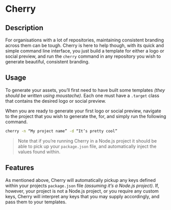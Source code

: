 # Cherry

## Description

For organisations with a lot of repositories, maintaining consistent branding
across them can be tough. Cherry is here to help though, with its quick and
simple command line interface, you just build a template for either a logo or
social preview, and run the `cherry` command in any repository you wish to
generate beautiful, consistent branding.

## Usage

To generate your assets, you’ll first need to have built some templates _(they
should be written using moustache)_. Each one must have a `.target` class that
contains the desired logo or social preview.

When you are ready to generate your first logo or social preview, navigate to
the project that you wish to generate the, for, and simply run the following
command.

```bash
cherry -n “My project name” -d “It’s pretty cool”
```

> Note that if you’re running Cherry in a Node.js project it should be able to
> pick up your `package.json` file, and automatically inject the values found
> within.

## Features

As mentioned above, Cherry will automatically pickup any keys defined within
your projects `package.json` file _(assuming it’s a Node.js project)_. If,
however, your project is not a Node.js project, or you require any custom keys,
Cherry will interpret any keys that you may supply accordingly, and pass them to
your templates.
